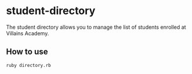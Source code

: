 # student-directory

The student directory allows you to manage the list of students enrolled at Villains Academy.

## How to use

```shell
ruby directory.rb
```
